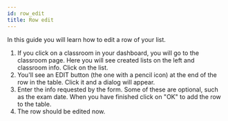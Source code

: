 ```yaml
---
id: row_edit
title: Row edit
---
```


In this guide you will learn how to edit a row of your list.

1. If you click on a classroom in your dashboard, you will go to the
   classroom page. Here you will see created lists on the left and
   classroom info. Click on the list.
2. You'll see an EDIT button (the one with a pencil icon) at the end of
   the row in the table. Click it and a dialog will appear.
3. Enter the info requested by the form. Some of these are optional,
   such as the exam date. When you have finished click on "OK" to add
   the row to the table.
4. The row should be edited now.
